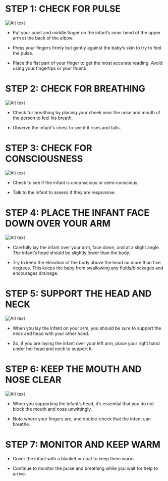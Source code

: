 # STEP 1: CHECK FOR PULSE

![Alt text](\Images\InfantShock\infantShock5.jpg)

-  Put your point and middle finger on the infant’s inner bend of the upper arm at the back of the elbow.

- Press your fingers firmly but gently against the baby’s skin to try to feel the pulse.

- Place the flat part of your finger to get the most accurate reading. Avoid using your fingertips or your thumb

# STEP 2: CHECK FOR BREATHING

![Alt text](\Images\InfantShock\infantShock6.jpg)

- Check for breathing by placing your cheek near the nose and mouth of the person to feel his breath.

- Observe the infant's chest to see if it rises and falls.

# STEP 3: CHECK FOR CONSCIOUSNESS

![Alt text](\Images\InfantShock\infantShock7.jpg)

- Check to see if the infant is unconscious or semi-conscious. 

- Talk to the infant to assess if they are responsive.

# STEP 4: PLACE THE INFANT FACE DOWN OVER YOUR ARM

![Alt text](\Images\InfantShock\infantShock1.jpg)

- Carefully lay the infant over your arm, face down, and at a slight angle. The infant’s head should be slightly lower than the body.

- Try to keep the elevation of the body above the head no more than five degrees. This keeps the baby from swallowing any fluids/blockages and encourages drainage.

# STEP 5: SUPPORT THE HEAD AND NECK

![Alt text](\Images\InfantShock\infantShock2.jpg)

- When you lay the infant on your arm, you should be sure to support the neck and head with your other hand. 

- So, if you are laying the infant over your left arm, place your right hand under her head and neck to support it.

# STEP 6: KEEP THE MOUTH AND NOSE CLEAR

![Alt text](\Images\InfantShock\infantShock3.jpg)

- When you supporting the infant’s head, it’s essential that you do not block the mouth and nose unwittingly.

- Note where your fingers are, and double-check that the infant can breathe.

# STEP 7: MONITOR AND KEEP WARM



- Cover the infant with a blanket or coat to keep them warm.

- Continue to monitor the pulse and breathing while you wait for help to arrive.


